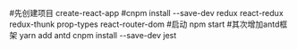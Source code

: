 #先创建项目
create-react-app 
#cnpm install --save-dev redux react-redux redux-thunk prop-types react-router-dom
#启动 npm start
#其次增加antd框架
yarn add antd 
cnpm install --save-dev jest
